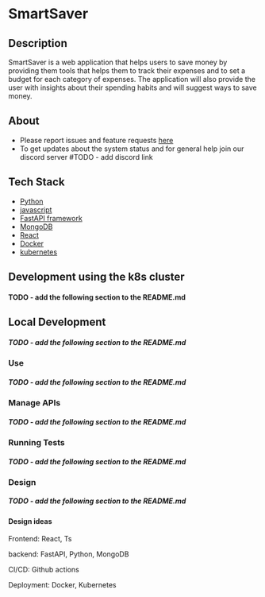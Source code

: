 # SmartSaver

## Description
SmartSaver is a web application that helps users to save money by providing them tools that helps them to track their expenses and to set a budget for each category of expenses. 
The application will also provide the user with insights about their spending habits and will suggest ways to save money.

## About
* Please report issues and feature requests [here](https://github.com/eyalFischel/SmartSaver/issues/new)
* To get updates about the system status and for general help join our discord server #TODO - add discord link

## Tech Stack

- [Python](https://www.python.org/)
- [javascript](https://developer.mozilla.org/en-US/docs/Web/JavaScript)
- [FastAPI framework](https://fastapi.tiangolo.com/)
- [MongoDB](https://www.mongodb.com/)
- [React](https://reactjs.org/)
- [Docker](https://www.docker.com/)
- [kubernetes](https://kubernetes.io/)

## Development using the k8s cluster
#### TODO - add the following section to the README.md

## Local Development
##### TODO - add the following section to the README.md

### Use
##### TODO - add the following section to the README.md

### Manage APIs
##### TODO - add the following section to the README.md

### Running Tests
##### TODO - add the following section to the README.md


### Design
##### TODO - add the following section to the README.md

#### Design ideas
Frontend: React, Ts 

backend: FastAPI, Python, MongoDB

CI/CD: Github actions

Deployment: Docker, Kubernetes
